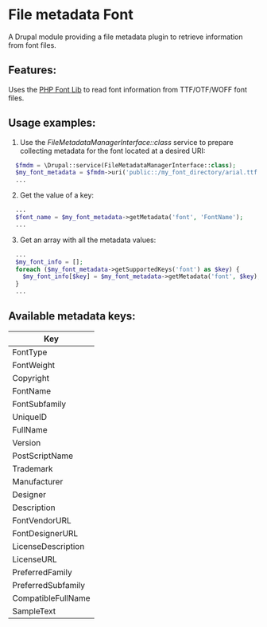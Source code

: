# File metadata Font

A Drupal module providing a file metadata plugin to retrieve information from
font files.


## Features:

Uses the [PHP Font Lib](https://github.com/PhenX/php-font-lib) to read font
information from TTF/OTF/WOFF font files.


## Usage examples:

1. Use the _FileMetadataManagerInterface::class_ service to prepare collecting metadata for
   the font located at a desired URI:

  ```php
    $fmdm = \Drupal::service(FileMetadataManagerInterface::class);
    $my_font_metadata = $fmdm->uri('public::/my_font_directory/arial.ttf');
    ...
  ```

2. Get the value of a key:

  ```php
    ...
    $font_name = $my_font_metadata->getMetadata('font', 'FontName');
    ...
  ```

3. Get an array with all the metadata values:

  ```php
    ...
    $my_font_info = [];
    foreach ($my_font_metadata->getSupportedKeys('font') as $key) {
      $my_font_info[$key] = $my_font_metadata->getMetadata('font', $key);
    }
    ...
  ```


## Available metadata keys:

Key                 |
--------------------|
FontType            |
FontWeight          |
Copyright           |
FontName            |
FontSubfamily       |
UniqueID            |
FullName            |
Version             |
PostScriptName      |
Trademark           |
Manufacturer        |
Designer            |
Description         |
FontVendorURL       |
FontDesignerURL     |
LicenseDescription  |
LicenseURL          |
PreferredFamily     |
PreferredSubfamily  |
CompatibleFullName  |
SampleText          |
